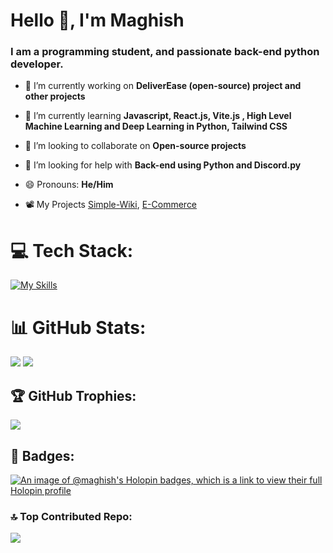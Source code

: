 <h1 align="start">Hello 👋, I'm Maghish</h1>
<h3 align="start">I am a programming student, and passionate back-end python developer.</h3>

- 🔭 I’m currently working on **DeliverEase (open-source) project and other projects**

- 🌱 I’m currently learning **Javascript, React.js, Vite.js , High Level Machine Learning and Deep Learning in Python, Tailwind CSS**

- 👯 I’m looking to collaborate on **Open-source projects**

- 🤝 I’m looking for help with **Back-end using Python and Discord.py**
  
- 😄 Pronouns: **He/Him**

- 📽️ My Projects [Simple-Wiki](https://github.com/Maghish/Simple-Wiki), [E-Commerce](https://github.com/Maghish/E-Commerce)

 
# 💻 Tech Stack:
[![My Skills](https://skillicons.dev/icons?i=py,django,html,css,js,react,firebase,vite,md,tailwind,vscode,git&theme=dark)](https://skillicons.dev)

# 📊 GitHub Stats:
![](https://github-readme-stats.vercel.app/api?username=Maghish&theme=tokyonight&hide_border=false&include_all_commits=true&count_private=false)
![](https://github-readme-stats.vercel.app/api/top-langs/?username=Maghish&theme=tokyonight&hide_border=false&include_all_commits=true&count_private=true&layout=compact)


## 🏆 GitHub Trophies:
![](https://github-profile-trophy.vercel.app/?username=Maghish&theme=radical&no-frame=false&no-bg=false&margin-w=4)

## 🥇 Badges:
[![An image of @maghish's Holopin badges, which is a link to view their full Holopin profile](https://holopin.me/maghish)](https://holopin.io/@maghish)
### 🔝 Top Contributed Repo:
![](https://github-contributor-stats.vercel.app/api?username=Maghish&limit=5&theme=dark&combine_all_yearly_contributions=true)

